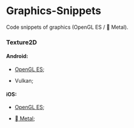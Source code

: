 # Graphics-Snippets
Code snippets of graphics (OpenGL ES /  Metal).

### Texture2D

#### Android:

* [OpenGL ES](https://github.com/RincLiu/Graphics-Snippets/tree/master/Texture2d/Android-GLES/java/xyz/rinc/gl/sprite);

* Vulkan;

#### iOS:

* [OpenGL ES](https://github.com/RincLiu/Graphics-Snippets/tree/master/Texture2d/iOS/SpriteSDK/GLES);

* [ Metal](https://github.com/RincLiu/Graphics-Snippets/tree/master/Texture2d/iOS/SpriteSDK/Metal);
